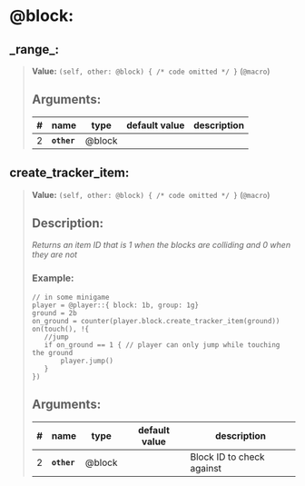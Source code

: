   

# **@block**: 
 
## **\_range\_**:

> **Value:** `(self, other: @block) { /* code omitted */ }` (`@macro`) 
>
>## Arguments:
>
>| # | name | type | default value | description |
>| - | ---- | ---- | ------------- | ----------- |
>| 2 | **`other`** | @block | | |
>  
>  
>

## **create\_tracker\_item**:

> **Value:** `(self, other: @block) { /* code omitted */ }` (`@macro`) 
>
>## Description: 
> _Returns an item ID that is 1 when the blocks are colliding and 0 when they are not_
>### Example: 
>```spwn
> // in some minigame
>player = @player::{ block: 1b, group: 1g}
>ground = 2b
>on_ground = counter(player.block.create_tracker_item(ground))
>on(touch(), !{
>    //jump
>    if on_ground == 1 { // player can only jump while touching the ground
>        player.jump()
>    }
>})
>```
>## Arguments:
>
>| # | name | type | default value | description |
>| - | ---- | ---- | ------------- | ----------- |
>| 2 | **`other`** | @block | |Block ID to check against |
>  
>  
>
